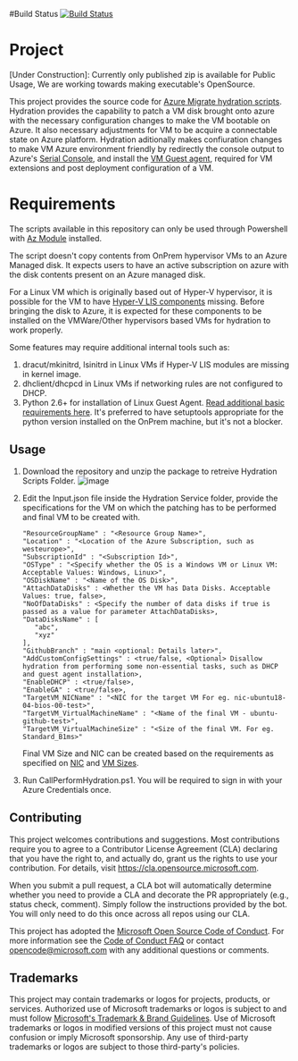 #Build Status
[![Build Status](https://msazure.visualstudio.com/One/_apis/build/status/OneBranch/AzMigrate-Hydration/Azure.AzMigrate-Hydration?branchName=main)](https://msazure.visualstudio.com/One/_build/latest?definitionId=281865&branchName=main)

# Project
[Under Construction]: Currently only published zip is available for Public Usage, We are working towards making executable's OpenSource. 

This project provides the source code for [Azure Migrate hydration scripts](https://docs.microsoft.com/en-us/azure/migrate/prepare-for-agentless-migration#hydration-process).
Hydration provides the capability to patch a VM disk brought onto azure with the necessary configuration changes to make the VM bootable on Azure. It also necessary adjustments for VM to be acquire a connectable state on Azure platform. Hydration aditionally makes confiuration changes to make VM Azure environment friendly by redirectly the console output to Azure's [Serial Console](https://docs.microsoft.com/en-us/troubleshoot/azure/virtual-machines/serial-console-overview), and install the [VM Guest agent](https://docs.microsoft.com/en-us/azure/virtual-machines/extensions/agent-linux), required for VM extensions and post deployment configuration of a VM.

# Requirements
The scripts available in this repository can only be used through Powershell with [Az Module](https://docs.microsoft.com/en-us/powershell/azure/install-az-ps?view=azps-7.2.0#:~:text=%20In%20those%20situations%2C%20you%20can%20install%20the,manually%20copy%20it%20to%20other%20machines.%20More%20) installed.

The script doesn't copy contents from OnPrem hypervisor VMs to an Azure Managed disk. It expects users to have an active subscription on azure with the disk contents present on an Azure managed disk.

For a Linux VM which is originally based out of Hyper-V hypervisor, it is possible for the VM to have [Hyper-V LIS components](https://docs.microsoft.com/en-us/windows-server/virtualization/hyper-v/supported-centos-and-red-hat-enterprise-linux-virtual-machines-on-hyper-v) missing. Before bringing the disk to Azure, it is expected for these components to be installed on the VMWare/Other hypervisors based VMs for hydration to work properly.

Some features may require additional internal tools such as:
1. dracut/mkinitrd, lsinitrd in Linux VMs if Hyper-V LIS modules are missing in kernel image.
2. dhclient/dhcpcd in Linux VMs if networking rules are not configured to DHCP.
3. Python 2.6+ for installation of Linux Guest Agent. [Read additional basic requirements here](https://docs.microsoft.com/en-us/azure/virtual-machines/extensions/agent-linux#requirements). It's preferred to have setuptools appropriate for the python version installed on the OnPrem machine, but it's not a blocker.

## Usage
1. Download the repository and unzip the package to retreive Hydration Scripts Folder.
![image](https://user-images.githubusercontent.com/22216432/155187538-d3d8a4e8-d1ac-4f84-9fe2-630d0acb0d3d.png)

2. Edit the Input.json file inside the Hydration Service folder, provide the specifications for the VM on which the patching has to be performed and final VM to be created with.
    ```
    "ResourceGroupName" : "<Resource Group Name>",
    "Location" : "<Location of the Azure Subscription, such as westeurope>",
    "SubscriptionId" : "<Subscription Id>",
    "OSType" : "<Specify whether the OS is a Windows VM or Linux VM: Acceptable Values: Windows, Linux>",
    "OSDiskName" : "<Name of the OS Disk>",
    "AttachDataDisks" : <Whether the VM has Data Disks. Acceptable Values: true, false>,
    "NoOfDataDisks" : <Specify the number of data disks if true is passed as a value for parameter AttachDataDisks>,
    "DataDisksName" : [
       "abc",
       "xyz"
    ],
    "GithubBranch" : "main <optional: Details later>",
    "AddCustomConfigSettings" : <true/false, <Optional> Disallow hydration from performing some non-essential tasks, such as DHCP and guest agent installation>,
    "EnableDHCP" : <true/false>,
    "EnableGA" : <true/false>,
    "TargetVM_NICName" : "<NIC for the target VM For eg. nic-ubuntu18-04-bios-00-test>",
    "TargetVM_VirtualMachineName" : "<Name of the final VM - ubuntu-github-test>",
    "TargetVM_VirtualMachineSize" : "<Size of the final VM. For eg. Standard_B1ms>"
   ```
   Final VM Size and NIC can be created based on the requirements as specified on [NIC](https://docs.microsoft.com/en-us/azure/virtual-network/virtual-network-network-interface) and [VM Sizes](https://docs.microsoft.com/en-us/azure/virtual-machines/sizes).
3. Run CallPerformHydration.ps1. You will be required to sign in with your Azure Credentials once.

## Contributing

This project welcomes contributions and suggestions.  Most contributions require you to agree to a
Contributor License Agreement (CLA) declaring that you have the right to, and actually do, grant us
the rights to use your contribution. For details, visit https://cla.opensource.microsoft.com.

When you submit a pull request, a CLA bot will automatically determine whether you need to provide
a CLA and decorate the PR appropriately (e.g., status check, comment). Simply follow the instructions
provided by the bot. You will only need to do this once across all repos using our CLA.

This project has adopted the [Microsoft Open Source Code of Conduct](https://opensource.microsoft.com/codeofconduct/).
For more information see the [Code of Conduct FAQ](https://opensource.microsoft.com/codeofconduct/faq/) or
contact [opencode@microsoft.com](mailto:opencode@microsoft.com) with any additional questions or comments.

## Trademarks

This project may contain trademarks or logos for projects, products, or services. Authorized use of Microsoft 
trademarks or logos is subject to and must follow 
[Microsoft's Trademark & Brand Guidelines](https://www.microsoft.com/en-us/legal/intellectualproperty/trademarks/usage/general).
Use of Microsoft trademarks or logos in modified versions of this project must not cause confusion or imply Microsoft sponsorship.
Any use of third-party trademarks or logos are subject to those third-party's policies.
